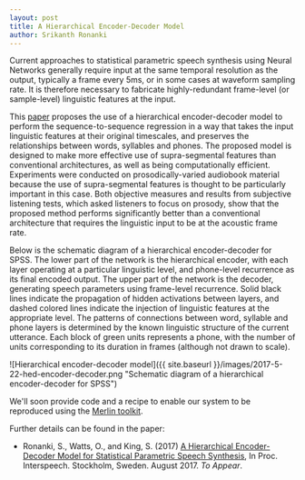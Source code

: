 ```yaml
---
layout: post
title: A Hierarchical Encoder-Decoder Model
author: Srikanth Ronanki
---
```


Current approaches to statistical parametric speech synthesis using Neural Networks generally 
require input at the same temporal resolution as the output, typically a frame every 5ms, or in some cases 
at waveform sampling rate. It is therefore necessary to fabricate highly-redundant frame-level (or sample-level) 
linguistic features at the input. 

This [paper](http://srikanthr.in/interspeech_2017_paper.pdf) 
proposes the use of a hierarchical encoder-decoder model to perform 
the sequence-to-sequence regression in a way that takes the input linguistic features at their original timescales, 
and preserves the relationships between words, syllables and phones. The proposed model is designed to make more effective 
use of supra-segmental features than conventional architectures, as well as being computationally efficient. Experiments 
were conducted on prosodically-varied audiobook material because the use of supra-segmental features is thought to be 
particularly important in this case. Both objective measures and results from subjective listening tests, which asked 
listeners to focus on prosody, show that the proposed method performs significantly better than a conventional architecture 
that requires the linguistic input to be at the acoustic frame rate.

Below is the schematic diagram of a hierarchical encoder-decoder for SPSS. The lower part of the network is the hierarchical encoder, with each layer operating at a particular linguistic level, and phone-level recurrence as its final encoded output. The upper part of the network is the decoder, generating speech parameters using frame-level recurrence. Solid black lines indicate the propagation of hidden activations between layers, and dashed colored lines indicate the injection of linguistic features at the appropriate level. The patterns of connections between word, syllable and phone layers is determined by the known linguistic structure of the current utterance. Each block of green units represents a phone, with the number of units corresponding to its duration in frames (although not drawn to scale).

![Hierarchical encoder-decoder model]({{ site.baseurl }}/images/2017-5-22-hed-encoder-decoder.png
"Schematic diagram of a hierarchical encoder-decoder for SPSS")

We'll soon provide code and a recipe to enable our system to be 
reproduced using the [Merlin toolkit](https://github.com/CSTR-Edinburgh/merlin).

Further details can be found in the paper:
* Ronanki, S., Watts, O., and King, S. (2017) [A Hierarchical Encoder-Decoder Model for Statistical Parametric Speech Synthesis](http://srikanthr.in/interspeech_2017_paper.pdf), In Proc. Interspeech. Stockholm, Sweden. August 2017. *To Appear*.

